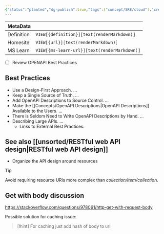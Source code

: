 ```yaml
---
{"status":"planted","dg-publish":true,"tags":["concept/SRE/cloud"],"creation_date":"2024-05-06 16:15","definition":"undefined","ms-learn-url":"undefined","url":"https://learn.openapis.org/best-practices.html","aliases":null,"permalink":"/concepts/open-api-best-practices/","dgPassFrontmatter":true}
---
```



| MetaData   |                                              |
| ---------- | -------------------------------------------- |
| Definition | `VIEW[{definition}][text(renderMarkdown)]`   |
| Homesite   | `VIEW[{url}][text(renderMarkdown)]`          |
| MS Learn   | `VIEW[{ms-learn-url}][text(renderMarkdown)]` |

- [ ] Review OPENAPI Best Practices
## **Best Practices**

- Use a Design-First Approach. ...
- Keep a Single Source of Truth. ...
- Add OpenAPI Descriptions to Source Control. ...
- Make the [[Concepts/OpenAPI Descriptions\|OpenAPI Descriptions]] Available to the Users. ...
- There is Seldom Need to Write OpenAPI Descriptions by Hand. ...
- Describing Large APIs. ...
	- Links to External Best Practices.

## See also [[unsorted/RESTful web API design\|RESTful web API design]]
- Organize the API design around resources

> [!tip]
> Avoid requiring resource URIs more complex than _collection/item/collection_.

## Get with body discussion
https://stackoverflow.com/questions/978061/http-get-with-request-body

Possible solution for caching issue:

> [!hint] 
> For caching just add hash of body to url